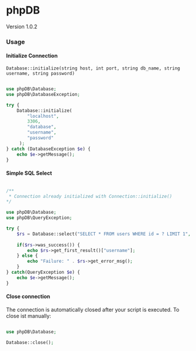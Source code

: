 # phpDB

Version 1.0.2

### Usage

#### Initialize Connection

``Database::initialize(string host, int port, string db_name, string username, string password)``

````php

use phpDB\Database;
use phpDB\DatabaseException;

try {
    Database::initialize(
        "localhost",
        3306,
        "database",
        "username",
        "password"
     );
} catch (DatabaseException $e) {
    echo $e->getMessage();
}
````

#### Simple SQL Select

````php

/** 
 * Connection already initialized with Connection::initialize()
*/

use phpDB\Database;
use phpDB\QueryException;

try {
    $rs = Database::select("SELECT * FROM users WHERE id = ? LIMIT 1", 1);
    
    if($rs->was_success()) {
        echo $rs->get_first_result()["username"];
    } else {
        echo "Failure: " . $rs->get_error_msg();
    }
} catch(QueryException $e) {
    echo $e->getMessage();
}
````

#### Close connection

The connection is automatically closed after your script is executed. To close ist manually:

````php

use phpDB\Database;

Database::close();

````